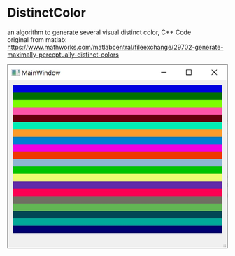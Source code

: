 # DistinctColor
an algorithm to generate several visual distinct color, C++ Code  
original from matlab: https://www.mathworks.com/matlabcentral/fileexchange/29702-generate-maximally-perceptually-distinct-colors

![picture](picture.jpg)